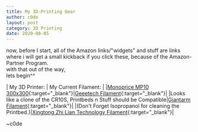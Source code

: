 ```yaml
---
title: My 3D-Printing Gear
author: c0de
layout: post
category: 3D Printing
date: 2020-08-05
---
```


now, before I start, all of the Amazon links/"widgets" and stuff are links where i will get a small kickback if you click these, because of the Amazon-Partner Program.  
with that out of the way,  
lets begin^^  
  
| My 3D Printer: | My Current Filament: |
|[Monoprice MP10 300x300](https://amzn.to/2PwMuE5){:target="_blank"}|[Geeetech Filament](https://amzn.to/3fwIEp6){:target="_blank"}|
|Looks like a clone of the CR10S, Printbeds n Stuff should be Compatible|[Giantarm Filament](https://amzn.to/30uOALi){:target="_blank"}|
|(Don't Forget Isopropanol for cleaning the Printbed.)|[Xingtong Zhi Lian Technology Filament](https://amzn.to/30uxMUH){:target="_blank"}|
  
~c0de